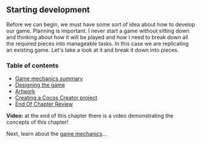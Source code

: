 ## Starting development
Before we can begin, we must have some sort of idea about how to develop our game. Planning is important. I never start a game without sitting down and thinking about how it will be played and how I need to break down all the required pieces into manageable tasks. In this case we are replicating an existing game. Let's take a look at it and break it down into pieces.

### Table of contents
- [Game mechanics summary](drmario.md)
- [Designing the game](design.md)
- [Artwork](artwork.md)
- [Creating a Cocos Creator project](creating_a_cocos_creator_project.md)
- [End Of Chapter Review](end.md)

__Video:__ at the end of this chapter there is a video demonstrating the concepts of this chapter!

Next, learn about the [game mechanics](drmario.md)...